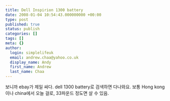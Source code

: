 ```yaml
---
title: Dell Inspirion 1300 battery
date: 2008-01-04 10:54:43.000000000 +00:00
type: post
published: true
status: publish
categories: []
tags: []
meta: {}
author:
  login: simplelifeuk
  email: andrew.chaa@yahoo.co.uk
  display_name: Andy
  first_name: Andrew
  last_name: Chaa
---
```

<p>보니까 ebay가 제일 싸다. dell 1300 battery로 검색하면 다나와요. 보통 Hong kong이나 china에서 오늘 걸로, 33파운드 정도면 살 수 있음.</p>

